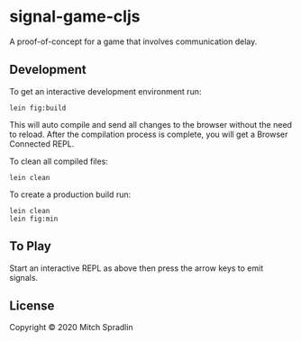 # signal-game-cljs

A proof-of-concept for a game that involves communication delay.

## Development

To get an interactive development environment run:

    lein fig:build

This will auto compile and send all changes to the browser without the
need to reload. After the compilation process is complete, you will
get a Browser Connected REPL.

To clean all compiled files:

	lein clean

To create a production build run:

	lein clean
	lein fig:min

## To Play

Start an interactive REPL as above then press the arrow keys
to emit signals.

## License

Copyright © 2020 Mitch Spradlin

